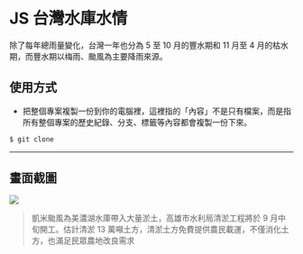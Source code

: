 # JS 台灣水庫水情

除了每年總雨量變化，台灣一年也分為 5 至 10 月的豐水期和 11 月至 4 月的枯水期，而豐水期以梅雨、颱風為主要降雨來源。

## 使用方式
- 把整個專案複製一份到你的電腦裡，這裡指的「內容」不是只有檔案，而是指所有整個專案的歷史紀錄、分支、標籤等內容都會複製一份下來。
```sh
$ git clone
```

----

## 畫面截圖
![](https://i.imgur.com/TLepnIs.png)
> 凱米颱風為美濃湖水庫帶入大量淤土，高雄市水利局清淤工程將於 9 月中旬開工。估計清淤 13 萬噸土方，清淤土方免費提供農民載運，不僅消化土方，也滿足民眾農地改良需求
